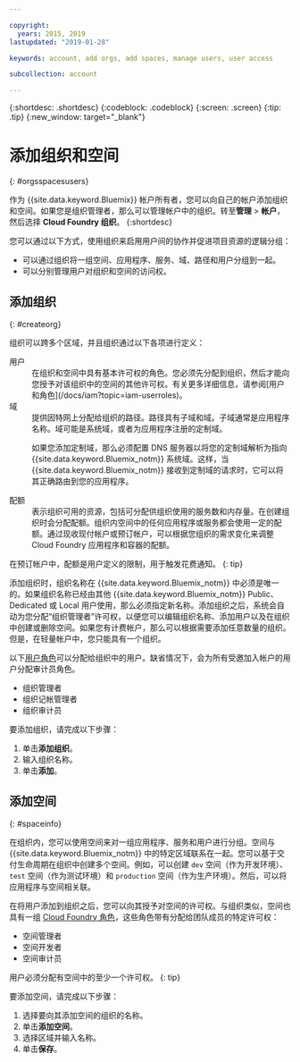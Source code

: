 ```yaml
---

copyright:
  years: 2015, 2019
lastupdated: "2019-01-28"

keywords: account, add orgs, add spaces, manage users, user access

subcollection: account

---
```


{:shortdesc: .shortdesc}
{:codeblock: .codeblock}
{:screen: .screen}
{:tip: .tip}
{:new_window: target="_blank"}

# 添加组织和空间
{: #orgsspacesusers}

作为 {{site.data.keyword.Bluemix}} 帐户所有者，您可以向自己的帐户添加组织和空间。如果您是组织管理者，那么可以管理帐户中的组织。转至**管理** > **帐户**，然后选择 **Cloud Foundry 组织**。
{:shortdesc}

您可以通过以下方式，使用组织来启用用户间的协作并促进项目资源的逻辑分组：

   * 可以通过组织将一组空间、应用程序、服务、域、路径和用户分组到一起。
   * 可以分别管理用户对组织和空间的访问权。

## 添加组织
{: #createorg}

组织可以跨多个区域，并且组织通过以下各项进行定义：

<dl>
<dt>用户</dt>
<dd>在组织和空间中具有基本许可权的角色。您必须先分配到组织，然后才能向您授予对该组织中的空间的其他许可权。有关更多详细信息，请参阅[用户和角色](/docs/iam?topic=iam-userroles)。</dd>
<dt>域</dt>
<dd>提供因特网上分配给组织的路径。路径具有子域和域。子域通常是应用程序名称。域可能是系统域，或者为应用程序注册的定制域。<br/>
<p>如果您添加定制域，那么必须配置 DNS 服务器以将您的定制域解析为指向 {{site.data.keyword.Bluemix_notm}} 系统域。这样，当 {{site.data.keyword.Bluemix_notm}} 接收到定制域的请求时，它可以将其正确路由到您的应用程序。</p></dd>
<dt>配额</dt>
<dd>表示组织可用的资源，包括可分配供组织使用的服务数和内存量。在创建组织时会分配配额。组织内空间中的任何应用程序或服务都会使用一定的配额。通过现收现付帐户或预订帐户，可以根据您组织的需求变化来调整 Cloud Foundry 应用程序和容器的配额。</dd>
</dl>

在预订帐户中，配额是用户定义的限制，用于触发花费通知。
{: tip}

添加组织时，组织名称在 {{site.data.keyword.Bluemix_notm}} 中必须是唯一的。如果组织名称已经由其他 {{site.data.keyword.Bluemix_notm}} Public、Dedicated 或 Local 用户使用，那么必须指定新名称。添加组织之后，系统会自动为您分配“组织管理者”许可权，以便您可以编辑组织名称、添加用户以及在组织中创建或删除空间。如果您有计费帐户，那么可以根据需要添加任意数量的组织。但是，在轻量帐户中，您只能具有一个组织。

以下[用户角色](/docs/iam?topic=iam-userroles)可以分配给组织中的用户。缺省情况下，会为所有受邀加入帐户的用户分配审计员角色。

   * 组织管理者
   * 组织记帐管理者
   * 组织审计员

要添加组织，请完成以下步骤：

  1. 单击**添加组织**。
  2. 输入组织名称。  
  3. 单击**添加**。

<!-- Add info on Manage infrastructure option under a space -->

## 添加空间
{: #spaceinfo}

在组织内，您可以使用空间来对一组应用程序、服务和用户进行分组。空间与 {{site.data.keyword.Bluemix_notm}} 中的特定区域联系在一起。您可以基于交付生命周期在组织中创建多个空间。例如，可以创建 `dev` 空间（作为开发环境）、`test` 空间（作为测试环境）和 `production` 空间（作为生产环境）。然后，可以将应用程序与空间相关联。

在将用户添加到组织之后，您可以向其授予对空间的许可权。与组织类似，空间也具有一组 [Cloud Foundry 角色](/docs/iam?topic=iam-cfaccess#cfroles)，这些角色带有分配给团队成员的特定许可权：

  * 空间管理者
  * 空间开发者
  * 空间审计员

用户必须分配有空间中的至少一个许可权。
{: tip}

要添加空间，请完成以下步骤：

  1. 选择要向其添加空间的组织的名称。
  2. 单击**添加空间**。
  3. 选择区域并输入名称。
  4. 单击**保存**。
